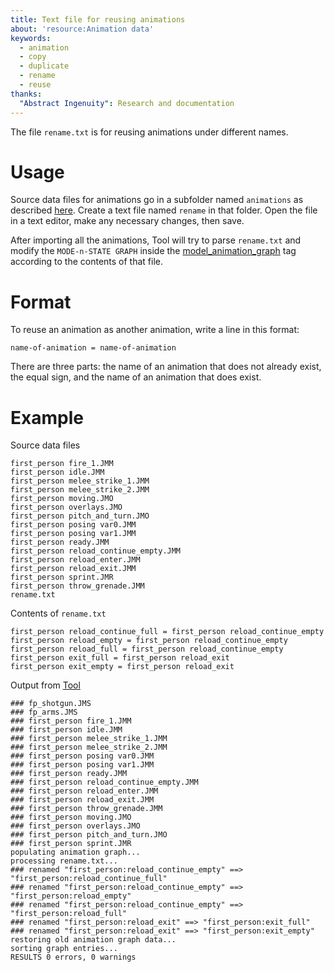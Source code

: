 ```yaml
---
title: Text file for reusing animations
about: 'resource:Animation data'
keywords: 
  - animation
  - copy
  - duplicate
  - rename
  - reuse
thanks:
  "Abstract Ingenuity": Research and documentation
---
```


The file `rename.txt` is for reusing animations under different names.

# Usage

Source data files for animations go in a subfolder named `animations` as described [here](~h2-tool#model-animations). Create a text file named `rename` in that folder. Open the file in a text editor, make any necessary changes, then save.

After importing all the animations, Tool will try to parse `rename.txt` and modify the `MODE-n-STATE GRAPH` inside the [model_animation_graph](~) tag according to the contents of that file.

# Format

To reuse an animation as another animation, write a line in this format:
```
name-of-animation = name-of-animation
```

There are three parts: the name of an animation that does not already exist, the equal sign, and the name of an animation that does exist.

# Example

Source data files
```
first_person fire_1.JMM
first_person idle.JMM
first_person melee_strike_1.JMM
first_person melee_strike_2.JMM
first_person moving.JMO
first_person overlays.JMO
first_person pitch_and_turn.JMO
first_person posing var0.JMM
first_person posing var1.JMM
first_person ready.JMM
first_person reload_continue_empty.JMM
first_person reload_enter.JMM
first_person reload_exit.JMM
first_person sprint.JMR
first_person throw_grenade.JMM
rename.txt
```

Contents of `rename.txt`
```
first_person reload_continue_full = first_person reload_continue_empty
first_person reload_empty = first_person reload_continue_empty
first_person reload_full = first_person reload_continue_empty
first_person exit_full = first_person reload_exit
first_person exit_empty = first_person reload_exit
```

Output from [Tool](~h2-tool#fp-model-animations)
```
### fp_shotgun.JMS
### fp_arms.JMS
### first_person fire_1.JMM
### first_person idle.JMM
### first_person melee_strike_1.JMM
### first_person melee_strike_2.JMM
### first_person posing var0.JMM
### first_person posing var1.JMM
### first_person ready.JMM
### first_person reload_continue_empty.JMM
### first_person reload_enter.JMM
### first_person reload_exit.JMM
### first_person throw_grenade.JMM
### first_person moving.JMO
### first_person overlays.JMO
### first_person pitch_and_turn.JMO
### first_person sprint.JMR
populating animation graph...
processing rename.txt...
### renamed "first_person:reload_continue_empty" ==> "first_person:reload_continue_full"
### renamed "first_person:reload_continue_empty" ==> "first_person:reload_empty"
### renamed "first_person:reload_continue_empty" ==> "first_person:reload_full"
### renamed "first_person:reload_exit" ==> "first_person:exit_full"
### renamed "first_person:reload_exit" ==> "first_person:exit_empty"
restoring old animation graph data...
sorting graph entries...
RESULTS 0 errors, 0 warnings
```
